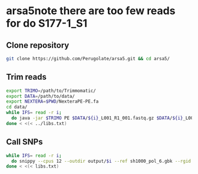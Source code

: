 # arsa5note there are too few reads for do S177-1_S1

## Clone repository

```sh
git clone https://github.com/Perugolate/arsa5.git && cd arsa5/
```

## Trim reads

```sh
export TRIMO=/path/to/Trimmomatic/
export DATA=/path/to/data/
export NEXTERA=$PWD/NexteraPE-PE.fa
cd data/
while IFS= read -r i;
  do java -jar $TRIMO PE $DATA/${i}_L001_R1_001.fastq.gz $DATA/${i}_L001_R2_001.fastq.gz ${i}_R1.fastq ${i}_R1_unpaired.fastq ${i}_R2.fastq ${i}_R2_unpaired.fastq ILLUMINACLIP:$NEXTERA:2:30:10:4:TRUE LEADING:3 TRAILING:3 SLIDINGWINDOW:4:25 MINLEN:36
done < <(< ../libs.txt)
```

## Call SNPs

```sh
while IFS= read -r i;
  do snippy --cpus 12 --outdir output/$i --ref sh1000_pol_6.gbk --rgid $i --prefix $i --pe1 data/${i}_R1.fastq --pe2 data/${i}_R2.fastq &> output/$i.log
done < <(< libs.txt)
```

